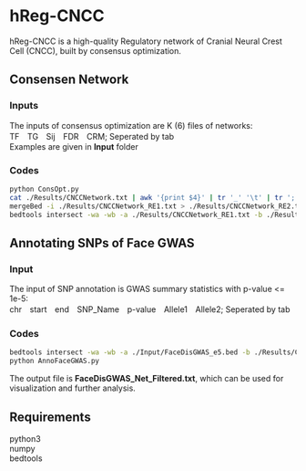 # hReg-CNCC
hReg-CNCC is a high-quality Regulatory network of Cranial Neural Crest Cell (CNCC), built by consensus optimization.<br>

## Consensen Network
### Inputs
The inputs of consensus optimization are K (6) files of networks:<br>
TF　TG　Sij　FDR　CRM; Seperated by tab<br>
Examples are given in **Input** folder
### Codes
```bash
python ConsOpt.py
cat ./Results/CNCCNetwork.txt | awk '{print $4}' | tr '_' '\t' | tr ';' '\n' | sortBed > ./Results/CNCCNetwork_RE1.txt
mergeBed -i ./Results/CNCCNetwork_RE1.txt > ./Results/CNCCNetwork_RE2.txt
bedtools intersect -wa -wb -a ./Results/CNCCNetwork_RE1.txt -b ./Results/CNCCNetwork_RE2.txt | awk '{print $1"_"$2"_"$3"\t"$4"_"$5"_"$6}' > ./Results/CNCCNetwork_RE1_RE2.txt
```
## Annotating SNPs of Face GWAS
### Input
The input of SNP annotation is GWAS summary statistics with p-value <= 1e-5:<br>
chr　start　end　SNP_Name　p-value　Allele1　Allele2; Seperated by tab<br>
### Codes
```bash
bedtools intersect -wa -wb -a ./Input/FaceDisGWAS_e5.bed -b ./Results/CNCCNetwork_RE1.bed > FaceDisGWAS_SNP_RE.txt
python AnnoFaceGWAS.py
```
The output file is **FaceDisGWAS_Net_Filtered.txt**, which can be used for visualization and further analysis.<br>

## Requirements
python3 <br>
numpy <br>
bedtools <br>
